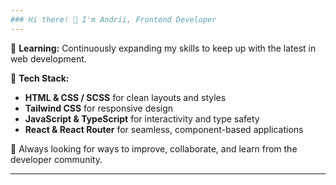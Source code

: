 ```yaml
---
### Hi there! 👋 I'm Andrii, Frontend Developer 
---
```


🌱 **Learning:** Continuously expanding my skills to keep up with the latest in web development.

💼 **Tech Stack:**  
- **HTML & CSS / SCSS** for clean layouts and styles
- **Tailwind CSS** for responsive design
- **JavaScript & TypeScript** for interactivity and type safety
- **React & React Router** for seamless, component-based applications

🚀 Always looking for ways to improve, collaborate, and learn from the developer community. 

--- 

